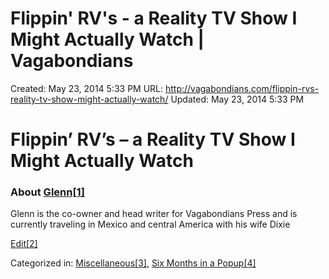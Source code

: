# Flippin' RV's - a Reality TV Show I Might Actually Watch | Vagabondians

Created: May 23, 2014 5:33 PM
URL: http://vagabondians.com/flippin-rvs-reality-tv-show-might-actually-watch/
Updated: May 23, 2014 5:33 PM

# Flippin’ RV’s – a Reality TV Show I Might Actually Watch

### About [Glenn[1]](http://vagabondians.com/author/dixonge/)

Glenn is the co-owner and head writer for Vagabondians Press and is currently traveling in Mexico and central America with his wife Dixie

[Edit[2]](http://vagabondians.com/wp-admin/post.php?post=3608&action=edit)

Categorized in: [Miscellaneous[3]](http://vagabondians.com/category/miscellaneous/), [Six Months in a Popup[4]](http://vagabondians.com/category/six-months-in-a-popup/)